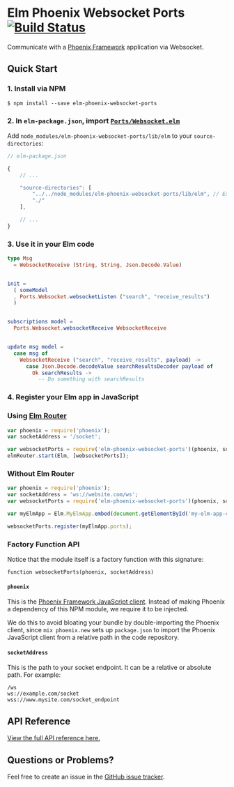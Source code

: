 # Elm Phoenix Websocket Ports [![Build Status](https://travis-ci.org/knledg/elm-phoenix-websocket-ports.svg?branch=master)](https://travis-ci.org/knledg/elm-phoenix-websocket-ports)

Communicate with a [Phoenix Framework](http://www.phoenixframework.org/) application via Websocket.

## Quick Start

### 1. Install via NPM

```
$ npm install --save elm-phoenix-websocket-ports
```

### 2. In `elm-package.json`, import [`Ports/Websocket.elm`](lib/elm/Ports/Websocket.elm)

Add `node_modules/elm-phoenix-websocket-ports/lib/elm` to your `source-directories`:

```js
// elm-package.json

{
    // ...

    "source-directories": [
        "../../node_modules/elm-phoenix-websocket-ports/lib/elm", // Exact path to node_modules may be different for you
        "./"
    ],

    // ...
}
```

### 3. Use it in your Elm code

```elm
type Msg
  = WebsocketReceive (String, String, Json.Decode.Value)


init =
  ( someModel
  , Ports.Websocket.websocketListen ("search", "receive_results")
  )


subscriptions model =
  Ports.Websocket.websocketReceive WebsocketReceive


update msg model =
  case msg of
    WebsocketReceive ("search", "receive_results", payload) ->
      case Json.Decode.decodeValue searchResultsDecoder payload of
        Ok searchResults ->
          -- Do something with searchResults
```

### 4. Register your Elm app in JavaScript

### Using [Elm Router](https://github.com/knledg/elm-router)

```javascript
var phoenix = require('phoenix');
var socketAddress = '/socket';

var websocketPorts = require('elm-phoenix-websocket-ports')(phoenix, socketAddress);
elmRouter.start(Elm, [websocketPorts]);
```

### Without Elm Router

```javascript
var phoenix = require('phoenix');
var socketAddress = 'ws://website.com/ws';
var websocketPorts = require('elm-phoenix-websocket-ports')(phoenix, socketAddress);

var myElmApp = Elm.MyElmApp.embed(document.getElementById('my-elm-app-container'));

websocketPorts.register(myElmApp.ports);
```

### Factory Function API

Notice that the module itself is a factory function with this signature:

```
function websocketPorts(phoenix, socketAddress)
```

#### `phoenix`

This is the [Phoenix Framework JavaScript client](https://www.npmjs.com/package/phoenix). Instead of making Phoenix a dependency of this NPM module, we require it to be injected.

We do this to avoid bloating your bundle by double-importing the Phoenix client, since `mix phoenix.new` sets up `package.json` to import the Phoenix JavaScript client from a relative path in the code repository.

#### `socketAddress`

This is the path to your socket endpoint. It can be a relative or absolute path. For example:

```
/ws
ws://example.com/socket
wss://www.mysite.com/socket_endpoint
```

## API Reference

[View the full API reference here.](./API.md)

## Questions or Problems?

Feel free to create an issue in the [GitHub issue tracker](https://github.com/knledg/elm-phoenix-websocket-ports/issues).
